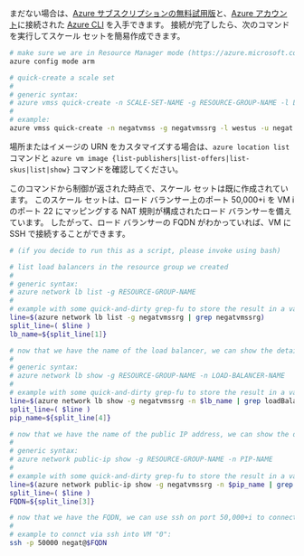 まだない場合は、[Azure サブスクリプションの無料試用版](https://azure.microsoft.com/pricing/free-trial/)と、[Azure アカウント](../articles/xplat-cli-connect.md)に接続された [Azure CLI](../articles/xplat-cli-install.md) を入手できます。 接続が完了したら、次のコマンドを実行してスケール セットを簡易作成できます。

```bash
# make sure we are in Resource Manager mode (https://azure.microsoft.com/en-us/documentation/articles/resource-manager-deployment-model/)
azure config mode arm

# quick-create a scale set
#
# generic syntax:
# azure vmss quick-create -n SCALE-SET-NAME -g RESOURCE-GROUP-NAME -l LOCATION -u USERNAME -p PASSWORD -C INSTANCE-COUNT -Q IMAGE-URN
#
# example:
azure vmss quick-create -n negatvmss -g negatvmssrg -l westus -u negat -p P4ssw0rd -C 5 -Q Canonical:UbuntuServer:14.04.4-LTS:latest
```

場所またはイメージの URN をカスタマイズする場合は、`azure location list` コマンドと `azure vm image {list-publishers|list-offers|list-skus|list|show}` コマンドを確認してください。

このコマンドから制御が返された時点で、スケール セットは既に作成されています。 このスケール セットは、ロード バランサー上のポート 50,000+i を VM i のポート 22 にマッピングする NAT 規則が構成されたロード バランサーを備えています。 したがって、ロード バランサーの FQDN がわかっていれば、VM に SSH で接続することができます。

```bash
# (if you decide to run this as a script, please invoke using bash)

# list load balancers in the resource group we created
#
# generic syntax:
# azure network lb list -g RESOURCE-GROUP-NAME
#
# example with some quick-and-dirty grep-fu to store the result in a variable:
line=$(azure network lb list -g negatvmssrg | grep negatvmssrg)
split_line=( $line )
lb_name=${split_line[1]}

# now that we have the name of the load balancer, we can show the details to find which Public IP (PIP) is associated to it
#
# generic syntax:
# azure network lb show -g RESOURCE-GROUP-NAME -n LOAD-BALANCER-NAME
#
# example with some quick-and-dirty grep-fu to store the result in a variable:
line=$(azure network lb show -g negatvmssrg -n $lb_name | grep loadBalancerFrontEnd)
split_line=( $line )
pip_name=${split_line[4]}

# now that we have the name of the public IP address, we can show the details to find the FQDN
#
# generic syntax:
# azure network public-ip show -g RESOURCE-GROUP-NAME -n PIP-NAME
#
# example with some quick-and-dirty grep-fu to store the result in a variable:
line=$(azure network public-ip show -g negatvmssrg -n $pip_name | grep FQDN)
split_line=( $line )
FQDN=${split_line[3]}

# now that we have the FQDN, we can use ssh on port 50,000+i to connect to VM i (where i is 0-indexed)
#
# example to connct via ssh into VM "0":
ssh -p 50000 negat@$FQDN
```

<!--HONumber=Nov16_HO2-->


